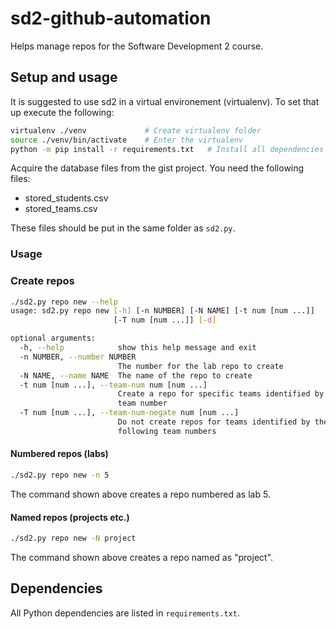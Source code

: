 # sd2-github-automation

Helps manage repos for the Software Development 2 course.

## Setup and usage

It is suggested to use sd2 in a virtual environement (virtualenv). To set that up execute the following:

```bash
virtualenv ./venv             # Create virtualenv folder
source ./venv/bin/activate    # Enter the virtualenv
python -m pip install -r requirements.txt   # Install all dependencies
```

Acquire the database files from the gist project. You need the following files:

- stored_students.csv
- stored_teams.csv

These files should be put in the same folder as ```sd2.py```.

### Usage

### Create repos

```bash
./sd2.py repo new --help
usage: sd2.py repo new [-h] [-n NUMBER] [-N NAME] [-t num [num ...]]
                       [-T num [num ...]] [-d]

optional arguments:
  -h, --help            show this help message and exit
  -n NUMBER, --number NUMBER
                        The number for the lab repo to create
  -N NAME, --name NAME  The name of the repo to create
  -t num [num ...], --team-num num [num ...]
                        Create a repo for specific teams identified by the
                        team number
  -T num [num ...], --team-num-negate num [num ...]
                        Do not create repos for teams identified by the
                        following team numbers
```

#### Numbered repos (labs)

```bash
./sd2.py repo new -n 5
```

The command shown above creates a repo numbered as lab 5.

#### Named repos (projects etc.)

```bash
./sd2.py repo new -N project
```

The command shown above creates a repo named as "project".

## Dependencies

All Python dependencies are listed in ```requirements.txt```.

